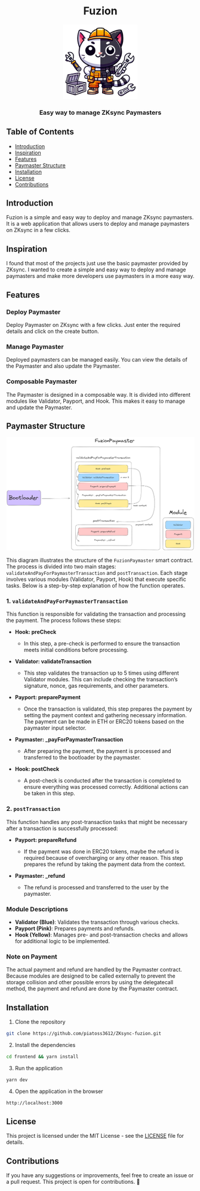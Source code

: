 <div align="center">

<h1>Fuzion</h1>
<img src="./assets/logo.png" alt="Fuzion Logo" width="200" height="200" />
<h3>Easy way to manage ZKsync Paymasters</h3>
</div>

## Table of Contents

- [Introduction](#introduction)
- [Inspiration](#inspiration)
- [Features](#features)
- [Paymaster Structure](#paymaster-structure)
- [Installation](#installation)
- [License](#license)
- [Contributions](#contributions)

## Introduction

Fuzion is a simple and easy way to deploy and manage ZKsync paymasters. It is a web application that allows users to deploy and manage paymasters on ZKsync in a few clicks.

## Inspiration

I found that most of the projects just use the basic paymaster provided by ZKsync. I wanted to create a simple and easy way to deploy and manage paymasters and make more developers use paymasters in a more easy way.

## Features

### Deploy Paymaster

Deploy Paymaster on ZKsync with a few clicks. Just enter the required details and click on the create button.

### Manage Paymaster

Deployed paymasters can be managed easily. You can view the details of the Paymaster and also update the Paymaster.

### Composable Paymaster

The Paymaster is designed in a composable way. It is divided into different modules like Validator, Payport, and Hook. This makes it easy to manage and update the Paymaster.

## Paymaster Structure

![Fuzion Paymaster Structure](./assets/fuzion-paymaster-structure.png)

This diagram illustrates the structure of the `FuzionPaymaster` smart contract. The process is divided into two main stages: `validateAndPayForPaymasterTransaction` and `postTransaction`. Each stage involves various modules (Validator, Payport, Hook) that execute specific tasks. Below is a step-by-step explanation of how the function operates.

### 1. `validateAndPayForPaymasterTransaction`

This function is responsible for validating the transaction and processing the payment. The process follows these steps:

- **Hook: preCheck**

  - In this step, a pre-check is performed to ensure the transaction meets initial conditions before processing.

- **Validator: validateTransaction**

  - This step validates the transaction up to 5 times using different Validator modules. This can include checking the transaction’s signature, nonce, gas requirements, and other parameters.

- **Payport: preparePayment**

  - Once the transaction is validated, this step prepares the payment by setting the payment context and gathering necessary information. The payment can be made in ETH or ERC20 tokens based on the paymaster input selector.

- **Paymaster: \_payForPaymasterTransaction**

  - After preparing the payment, the payment is processed and transferred to the bootloader by the paymaster.

- **Hook: postCheck**
  - A post-check is conducted after the transaction is completed to ensure everything was processed correctly. Additional actions can be taken in this step.

### 2. `postTransaction`

This function handles any post-transaction tasks that might be necessary after a transaction is successfully processed:

- **Payport: prepareRefund**

  - If the payment was done in ERC20 tokens, maybe the refund is required because of overcharging or any other reason. This step prepares the refund by taking the payment data from the context.

- **Paymaster: \_refund**
  - The refund is processed and transferred to the user by the paymaster.

### Module Descriptions

- **Validator (Blue)**: Validates the transaction through various checks.
- **Payport (Pink)**: Prepares payments and refunds.
- **Hook (Yellow)**: Manages pre- and post-transaction checks and allows for additional logic to be implemented.

### Note on Payment

The actual payment and refund are handled by the Paymaster contract. Because modules are designed to be called externally to prevent the storage collision and other possible errors by using the delegatecall method, the payment and refund are done by the Paymaster contract.

## Installation

1. Clone the repository

```bash
git clone https://github.com/piatoss3612/ZKsync-fuzion.git
```

2. Install the dependencies

```bash
cd frontend && yarn install
```

3. Run the application

```bash
yarn dev
```

4. Open the application in the browser

```bash
http://localhost:3000
```

## License

This project is licensed under the MIT License - see the [LICENSE](LICENSE) file for details.

## Contributions

If you have any suggestions or improvements, feel free to create an issue or a pull request. This project is open for contributions. 🚀
